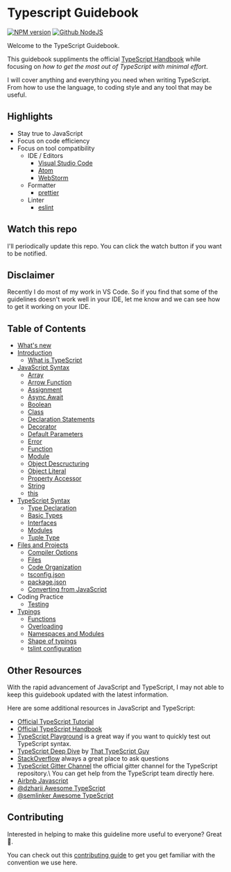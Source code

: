 # Typescript Guidebook

[![NPM version][npm-image]][npm-url]
[![Github NodeJS][github-nodejs]][github-action-url]

Welcome to the TypeScript Guidebook.

This guidebook suppliments the official [TypeScript Handbook](http://www.typescriptlang.org/docs/handbook/basic-types.html) while focusing on _how to get the most out of TypeScript with minimal effort_.

I will cover anything and everything you need when writing TypeScript.
From how to use the language, to coding style and any tool that may be useful.

## Highlights

- Stay true to JavaScript
- Focus on code efficiency
- Focus on tool compatibility
  - IDE / Editors
    - [Visual Studio Code](https://github.com/Microsoft/vscode)
    - [Atom](https://atom.io/)
    - [WebStorm](https://www.jetbrains.com/webstorm/)
  - Formatter
    - [prettier](https://prettier.io/)
  - Linter
    - [eslint](https://eslint.org/)

## Watch this repo

I'll periodically update this repo.
You can click the watch button if you want to be notified.

## Disclaimer

Recently I do most of my work in VS Code.
So if you find that some of the guidelines doesn't work well in your IDE,
let me know and we can see how to get it working on your IDE.

## Table of Contents

- [What's new](/pages/00-updates/README.md)
- [Introduction](/pages/01-introduction/README.md)
  - [What is TypeScript](/pages/01-introduction/what-is-typescript.md)
- [JavaScript Syntax](/pages/02-javascript-syntax/README.md)
  - [Array](/pages/02-javascript-syntax/array.md)
  - [Arrow Function](/pages/02-javascript-syntax/arrow-function.md)
  - [Assignment](/pages/02-javascript-syntax/assignment.md)
  - [Async Await](/pages/02-javascript-syntax/async-await.md)
  - [Boolean](/pages/02-javascript-syntax/boolean.md)
  - [Class](/pages/02-javascript-syntax/class.md)
  - [Declaration Statements](/pages/02-javascript-syntax/declaration-statements.md)
  - [Decorator](/pages/02-javascript-syntax/decorator.md)
  - [Default Parameters](/pages/02-javascript-syntax/default-parameters.md)
  - [Error](/pages/02-javascript-syntax/error.md)
  - [Function](/pages/02-javascript-syntax/function.md)
  - [Module](/pages/02-javascript-syntax/module.md)
  - [Object Descructuring](/pages/02-javascript-syntax/object-destructuring.md)
  - [Object Literal](/pages/02-javascript-syntax/object-literal.md)
  - [Property Accessor](/pages/02-javascript-syntax/property-accessor.md)
  - [String](/pages/02-javascript-syntax/string.md)
  - [this](/pages/02-javascript-syntax/this.md)
- [TypeScript Syntax](/pages/04-typescript-syntax/README.md)
  - [Type Declaration](/pages/04-typescript-syntax/type-declaration.md)
  - [Basic Types](/pages/04-typescript-syntax/basic-types.md)
  - [Interfaces](/pages/04-typescript-syntax/interfaces.md)
  - [Modules](/pages/04-typescript-syntax/modules.md)
  - [Tuple Type](/pages/04-typescript-syntax/tuple-type.md)
- [Files and Projects](/pages/07-files-and-projects/README.md)
  - [Compiler Options](/pages/07-files-and-projects/compiler-options.md)
  - [Files](/pages/07-files-and-projects/file-types.md)
  - [Code Organization](/pages/07-files-and-projects/code-organization.md)
  - [tsconfig.json](/pages/07-files-and-projects/tsconfig.md)
  - [package.json](/pages/07-files-and-projects/package.json.md)
  - [Converting from JavaScript](/pages/07-files-and-projects/converting-from-javascript.md)
- Coding Practice
  - [Testing](pages/default/testing.md)
- [Typings](pages/typings/README.md)
  - [Functions](pages/typings/functions.md)
  - [Overloading](pages/typings/overloading.md)
  - [Namespaces and Modules](pages/typings/namespaces-and-modules.md)
  - [Shape of typings](pages/typings/shape-of-typings.md)
  - [tslint configuration](pages/typings/tslint.md)

## Other Resources

With the rapid advancement of JavaScript and TypeScript,
I may not able to keep this guidebook updated with the latest information.

Here are some additional resources in JavaScript and TypeScript:

- [Official TypeScript Tutorial](http://www.typescriptlang.org/docs/tutorial.html)
- [Official TypeScript Handbook](http://www.typescriptlang.org/docs/handbook/basic-types.html)
- [TypeScript Playground](https://www.typescriptlang.org/play/index.html) is a great way if you want to quickly test out TypeScript syntax.
- [TypeScript Deep Dive](https://basarat.gitbooks.io/typescript/) by [That TypeScript Guy](https://twitter.com/basarat)
- [StackOverflow](https://stackoverflow.com/questions/tagged/typescript) always a great place to ask questions
- [TypeScript Gitter Channel](https://gitter.im/Microsoft/TypeScript) the official gitter channel for the TypeScript repository.\\
  You can get help from the TypeScript team directly here.
- [Airbnb Javascript](https://github.com/airbnb/javascript)
- [@dzharii Awesome TypeScript](https://github.com/dzharii/awesome-typescript)
- [@semlinker Awesome TypeScript](https://github.com/semlinker/awesome-typescript)

## Contributing

Interested in helping to make this guideline more useful to everyone? Great 🌷.

You can check out this [contributing guide](/CONTRIBUTING.md) to get you get familiar with the convention we use here.

[npm-image]: https://img.shields.io/npm/v/typescript-style.svg?style=flat

[npm-url]: https://npmjs.org/package/typescript-style

[github-nodejs]: https://github.com/unional/typescript-guidebook/workflows/ci/badge.svg

[github-action-url]: https://github.com/unional/typescript-guidebook/actions
